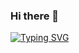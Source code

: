 ### Hi there 👋

[![Typing SVG](https://readme-typing-svg.demolab.com/?lines=Flutter+Developer+with+1+Year+Experience;Year+of+text)](https://git.io/typing-svg)

<!--
**mdbabarkhaan/mdbabarkhaan** is a ✨ _special_ ✨ repository because its `README.md` (this file) appears on your GitHub profile.

Here are some ideas to get you started:

- 🔭 I’m currently working on ...
- 🌱 I’m currently learning ...
- 👯 I’m looking to collaborate on ...
- 🤔 I’m looking for help with ...
- 💬 Ask me about ...
- 📫 How to reach me: ...
- 😄 Pronouns: ...
- ⚡ Fun fact: ...
-->
